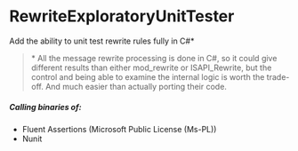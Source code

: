 RewriteExploratoryUnitTester
============================

Add the ability to unit test rewrite rules fully in C#\*

> \* All the message rewrite processing is done in C#, so it could give different results than either mod\_rewrite or ISAPI\_Rewrite, but the control and being able to examine the internal logic is worth the trade-off.  And much easier than actually porting their code.


##### Calling binaries of:
* Fluent Assertions (Microsoft Public License (Ms-PL))
* Nunit

